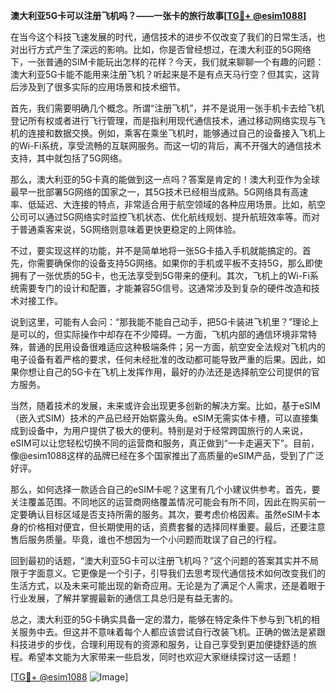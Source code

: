 **澳大利亚5G卡可以注册飞机吗？——一张卡的旅行故事[[TG💪+ @esim1088](https://t.me/s/esim1088)]**

在当今这个科技飞速发展的时代，通信技术的进步不仅改变了我们的日常生活，也对出行方式产生了深远的影响。比如，你是否曾经想过，在澳大利亚的5G网络下，一张普通的SIM卡能玩出怎样的花样？今天，我们就来聊聊一个有趣的问题：澳大利亚5G卡能不能用来注册飞机？听起来是不是有点天马行空？但其实，这背后涉及到了很多实际的应用场景和技术细节。

首先，我们需要明确几个概念。所谓“注册飞机”，并不是说用一张手机卡去给飞机登记所有权或者进行飞行管理，而是指利用现代通信技术，通过移动网络实现与飞机的连接和数据交换。例如，乘客在乘坐飞机时，能够通过自己的设备接入飞机上的Wi-Fi系统，享受流畅的互联网服务。而这一切的背后，离不开强大的通信技术支持，其中就包括了5G网络。

那么，澳大利亚的5G卡真的能做到这一点吗？答案是肯定的！澳大利亚作为全球最早一批部署5G网络的国家之一，其5G技术已经相当成熟。5G网络具有高速率、低延迟、大连接的特点，非常适合用于航空领域的各种应用场景。比如，航空公司可以通过5G网络实时监控飞机状态、优化航线规划、提升航班效率等。而对于普通乘客来说，5G网络则意味着更快更稳定的上网体验。

不过，要实现这样的功能，并不是简单地将一张5G卡插入手机就能搞定的。首先，你需要确保你的设备支持5G网络。如果你的手机或平板不支持5G，那么即使拥有了一张优质的5G卡，也无法享受到5G带来的便利。其次，飞机上的Wi-Fi系统需要专门的设计和配置，才能兼容5G信号。这通常涉及到复杂的硬件改造和技术对接工作。

说到这里，可能有人会问：“那我能不能自己动手，把5G卡装进飞机里？”理论上是可以的，但实际操作中却存在不少障碍。一方面，飞机内部的通信环境非常特殊，普通的民用设备很难适应这种极端条件；另一方面，航空安全法规对飞机内的电子设备有着严格的要求，任何未经批准的改动都可能导致严重的后果。因此，如果你想让自己的5G卡在飞机上发挥作用，最好的办法还是选择航空公司提供的官方服务。

当然，随着技术的发展，未来或许会出现更多创新的解决方案。比如，基于eSIM（嵌入式SIM）技术的产品已经开始崭露头角。eSIM无需实体卡槽，可以直接集成到设备中，为用户提供了极大的便利。特别是对于经常跨国旅行的人来说，eSIM可以让您轻松切换不同的运营商和服务，真正做到“一卡走遍天下”。目前，像@esim1088这样的品牌已经在多个国家推出了高质量的eSIM产品，受到了广泛好评。

那么，如何选择一款适合自己的eSIM卡呢？这里有几个小建议供参考。首先，要关注覆盖范围。不同地区的运营商网络覆盖情况可能会有所不同，因此在购买前一定要确认目标区域是否支持所需的服务。其次，要考虑价格因素。虽然eSIM卡本身的价格相对便宜，但长期使用的话，资费套餐的选择同样重要。最后，还要注意售后服务质量。毕竟，谁也不想因为一个小问题而耽误了自己的行程。

回到最初的话题，“澳大利亚5G卡可以注册飞机吗？”这个问题的答案其实并不局限于字面意义。它更像是一个引子，引导我们去思考现代通信技术如何改变我们的生活方式，以及未来可能出现的新奇应用。无论是为了满足个人需求，还是着眼于行业发展，了解并掌握最新的通信工具总归是有益无害的。

总之，澳大利亚的5G卡确实具备一定的潜力，能够在特定条件下参与到飞机的相关服务中去。但这并不意味着每个人都应该尝试自行改装飞机。正确的做法是紧跟科技进步的步伐，合理利用现有的资源和服务，让自己享受到更加便捷舒适的旅程。希望本文能为大家带来一些启发，同时也欢迎大家继续探讨这一话题！

[[TG💪+ @esim1088](https://t.me/s/esim1088) ![Image](https://i.postimg.cc/4NQfJmqS/Snipaste-2025-05-13-00-14-12.png)]